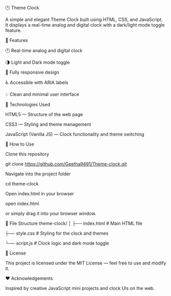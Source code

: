 

🕒 Theme Clock

A simple and elegant Theme Clock built using HTML, CSS, and JavaScript.
It displays a real-time analog and digital clock with a dark/light mode toggle feature.

🌟 Features

🕐 Real-time analog and digital clock

🌗 Light and Dark mode toggle

📱 Fully responsive design

♿ Accessible with ARIA labels

💡 Clean and minimal user interface

🧰 Technologies Used

HTML5 — Structure of the web page

CSS3 — Styling and theme management

JavaScript (Vanilla JS) — Clock functionality and theme switching


🚀 How to Use

Clone this repository

git clone https://github.com/Geetha9491/Theme-clock.git


Navigate into the project folder

cd theme-clock


Open index.html in your browser

open index.html


or simply drag it into your browser window.

🧩 File Structure
theme-clock/
│
├── index.html       # Main HTML file

├── style.css        # Styling for the clock and themes

└── script.js        # Clock logic and dark mode toggle



📝 License

This project is licensed under the MIT License — feel free to use and modify it.

❤️ Acknowledgements

Inspired by creative JavaScript mini projects and clock UIs on the web.
